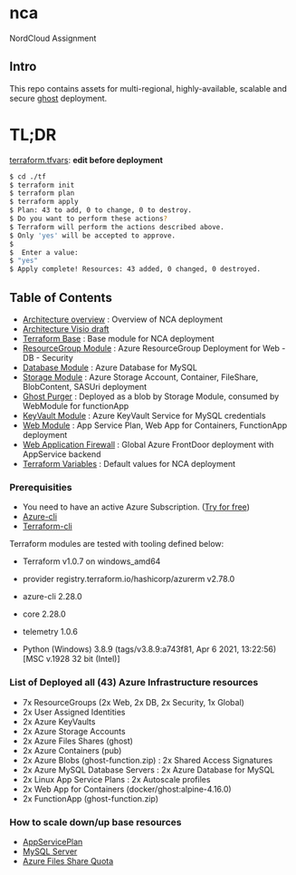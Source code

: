 # nca
NordCloud Assignment

## Intro
This repo contains assets for multi-regional, highly-available, scalable and secure [ghost](https://docs.ghost.org) deployment.

# TL;DR
[terraform.tfvars](./tf/terraform.tfvars): **edit before deployment**
```bash
$ cd ./tf
$ terraform init
$ terraform plan
$ terraform apply
$ Plan: 43 to add, 0 to change, 0 to destroy.
$ Do you want to perform these actions?
$ Terraform will perform the actions described above.
$ Only 'yes' will be accepted to approve.
$
$  Enter a value:
$ "yes"
$ Apply complete! Resources: 43 added, 0 changed, 0 destroyed.
```

## Table of Contents
- [Architecture overview](./NCA-HA-Architecture.pdf) : Overview of NCA deployment
- [Architecture Visio draft](./NCA-HA.vsdx)
- [Terraform Base](./tf/main.tf) : Base module for NCA deployment
- [ResourceGroup Module](./rg/main.tf) : Azure ResourceGroup Deployment for Web - DB - Security
- [Database Module](./tf/db/main.tf) : Azure Database for MySQL
- [Storage Module](./tf/storage/main.tf) : Azure Storage Account, Container, FileShare, BlobContent, SASUri deployment
- [Ghost Purger](./tf/storage/artifacts/ghost-function.zip) : Deployed as a blob by Storage Module, consumed by WebModule for functionApp
- [KeyVault Module](./tf/vault/main.tf) : Azure KeyVault Service for MySQL credentials
- [Web Module](./tf/web/main.tf) : App Service Plan, Web App for Containers, FunctionApp deployment
- [Web Application Firewall](./tf/waf/main.tf) : Global Azure FrontDoor deployment with AppService backend
- [Terraform Variables](./tf/terraform.tfvars) : Default values for NCA deployment

### Prerequisities
- You need to have an active Azure Subscription. ([Try for free](https://azure.microsoft.com/en-us/free/))
- [Azure-cli](https://docs.microsoft.com/en-us/cli/azure/install-azure-cli)
- [Terraform-cli](https://www.terraform.io/docs/cli/index.html)


Terraform modules are tested with tooling defined below:
- Terraform v1.0.7 on windows_amd64
-  provider registry.terraform.io/hashicorp/azurerm v2.78.0

- azure-cli                         2.28.0
- core                              2.28.0
- telemetry                          1.0.6
- Python (Windows) 3.8.9 (tags/v3.8.9:a743f81, Apr  6 2021, 13:22:56) [MSC v.1928 32 bit (Intel)]

### List of Deployed all (43) Azure Infrastructure resources
- 7x ResourceGroups (2x Web, 2x DB, 2x Security, 1x Global)
- 2x User Assigned Identities
- 2x Azure KeyVaults
- 2x Azure Storage Accounts
- 2x Azure Files Shares (ghost)
- 2x Azure Containers (pub)
- 2x Azure Blobs (ghost-function.zip) : 2x Shared Access Signatures
- 2x Azure MySQL Database Servers : 2x Azure Database for MySQL
- 2x Linux App Service Plans : 2x Autoscale profiles
- 2x Web App for Containers (docker/ghost:alpine-4.16.0)
- 2x FunctionApp (ghost-function.zip)

### How to scale down/up base resources
- [AppServicePlan](./tf/web/main.tf#L19)
- [MySQL Server](./tf/db/main.tf#L17)
- [Azure Files Share Quota](./tf/storage/main.tf#L27)
